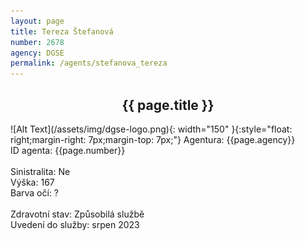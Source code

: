 ```yaml
---
layout: page
title: Tereza Štefanová
number: 2678
agency: DGSE
permalink: /agents/stefanova_tereza
---
```


<center><h2>{{ page.title }}</h2></center>
![Alt Text](/assets/img/dgse-logo.png){: width="150" }{:style="float: right;margin-right: 7px;margin-top: 7px;"}
Agentura: {{page.agency}}
<br>
ID agenta: {{page.number}}
<br>
<br>
Sinistralita: Ne
<br>
Výška: 167
<br>
Barva očí: ?
<br>
<br>
Zdravotní stav: Způsobilá službě
<br>
Uvedení do služby: srpen 2023